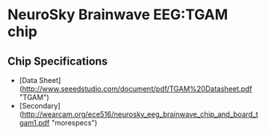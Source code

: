 # NeuroSky Brainwave EEG:TGAM chip

## Chip Specifications
* [Data Sheet] (http://www.seeedstudio.com/document/pdf/TGAM%20Datasheet.pdf "TGAM")
* [Secondary] (http://wearcam.org/ece516/neurosky_eeg_brainwave_chip_and_board_tgam1.pdf "morespecs")
